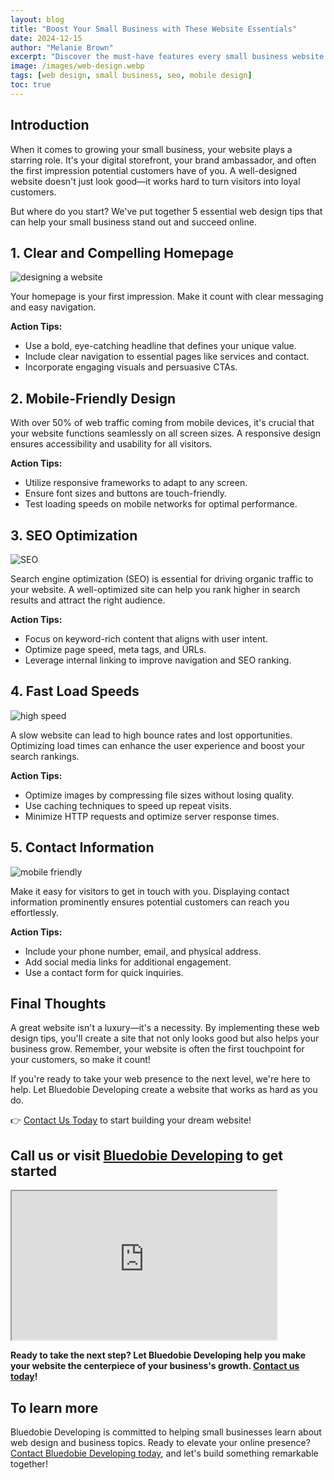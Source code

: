 ```yaml
---
layout: blog
title: "Boost Your Small Business with These Website Essentials"
date: 2024-12-15
author: "Melanie Brown"
excerpt: "Discover the must-have features every small business website needs to attract customers and grow successfully."
image: /images/web-design.webp
tags: [web design, small business, seo, mobile design]
toc: true
---
```


## Introduction

When it comes to growing your small business, your website plays a starring role. It's your digital storefront, your brand ambassador, and often the first impression potential customers have of you. A well-designed website doesn't just look good—it works hard to turn visitors into loyal customers.

But where do you start? We've put together 5 essential web design tips that can help your small business stand out and succeed online.

## 1. Clear and Compelling Homepage

![designing a website](/images/professional-website.webp)

Your homepage is your first impression. Make it count with clear messaging and easy navigation.

**Action Tips:**

- Use a bold, eye-catching headline that defines your unique value.
- Include clear navigation to essential pages like services and contact.
- Incorporate engaging visuals and persuasive CTAs.

## 2. Mobile-Friendly Design

With over 50% of web traffic coming from mobile devices, it's crucial that your website functions seamlessly on all screen sizes. A responsive design ensures accessibility and usability for all visitors.

**Action Tips:**

- Utilize responsive frameworks to adapt to any screen.
- Ensure font sizes and buttons are touch-friendly.
- Test loading speeds on mobile networks for optimal performance.

## 3. SEO Optimization

![SEO](/images/SEO-visibility.webp)

Search engine optimization (SEO) is essential for driving organic traffic to your website. A well-optimized site can help you rank higher in search results and attract the right audience.

**Action Tips:**

- Focus on keyword-rich content that aligns with user intent.
- Optimize page speed, meta tags, and URLs.
- Leverage internal linking to improve navigation and SEO ranking.

## 4. Fast Load Speeds

![high speed](/images/light-speed.webp)

A slow website can lead to high bounce rates and lost opportunities. Optimizing load times can enhance the user experience and boost your search rankings.

**Action Tips:**

- Optimize images by compressing file sizes without losing quality.
- Use caching techniques to speed up repeat visits.
- Minimize HTTP requests and optimize server response times.

## 5. Contact Information

![mobile friendly](/images/mobile-friendly_1.avif)

Make it easy for visitors to get in touch with you. Displaying contact information prominently ensures potential customers can reach you effortlessly.

**Action Tips:**

- Include your phone number, email, and physical address.
- Add social media links for additional engagement.
- Use a contact form for quick inquiries.

## Final Thoughts

A great website isn't a luxury—it's a necessity. By implementing these web design tips, you'll create a site that not only looks good but also helps your business grow. Remember, your website is often the first touchpoint for your customers, so make it count!

If you're ready to take your web presence to the next level, we're here to help. Let Bluedobie Developing create a website that works as hard as you do.

👉 [Contact Us Today](https://www.bluedobiedev.com) to start building your dream website!

## Call us or visit [Bluedobie Developing](https://www.bluedobiedev.com) to get started

<div class="video-container">
<iframe width="424" height="238" src="https://www.youtube.com/embed/MG49ap9Xaa8" title="Bluedobie Developing: Who We Are" allow="accelerometer; autoplay; clipboard-write; encrypted-media; gyroscope; picture-in-picture; web-share" allowfullscreen></iframe>
</div>

**Ready to take the next step? Let Bluedobie Developing help you make your website the centerpiece of your business's growth. [Contact us today](/contact.html)!**

## To learn more

Bluedobie Developing is committed to helping small businesses learn about web design and business topics. Ready to elevate your online presence? [Contact Bluedobie Developing today](/contact.html), and let's build something remarkable together!
